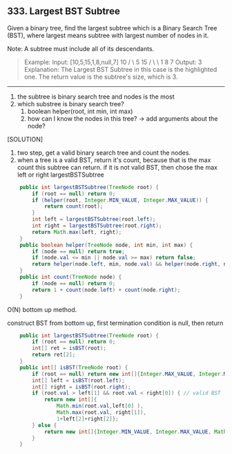 ## 333. Largest BST Subtree

Given a binary tree, find the largest subtree which is a Binary Search Tree (BST), where largest means subtree with largest number of nodes in it.

Note:
A subtree must include all of its descendants.

>Example:
Input: [10,5,15,1,8,null,7]
   10 
   / \ 
  5  15 
 / \   \ 
1   8         7
Output: 3
Explanation: The Largest BST Subtree in this case is the highlighted one.
The return value is the subtree's size, which is 3.

----

1. the subtree is binary search tree and nodes is the most
2. which substree is binary search tree?
   1. boolean helper(root, int min, int max)
   2. how can I know the nodes in this tree? -> add arguments about the node?

[SOLUTION]

1. two step, get a valid binary search tree and count the nodes.
2. when a tree is a valid BST, return it's count, because that is the max count this subtree can return. if it is not valid BST, then chose the max left or right largestBSTSubtree

```java
    public int largestBSTSubtree(TreeNode root) {
        if (root == null) return 0;
        if (helper(root, Integer.MIN_VALUE, Integer.MAX_VALUE)) {
            return count(root);
        }
        int left = largestBSTSubtree(root.left);
        int right = largestBSTSubtree(root.right);
        return Math.max(left, right);
    }
    public boolean helper(TreeNode node, int min, int max) {
        if (node == null) return true;
        if (node.val <= min || node.val >= max) return false;
        return helper(node.left, min, node.val) && helper(node.right, node.val, max);
    }
    public int count(TreeNode node) {
        if (node == null) return 0;
        return 1 + count(node.left) + count(node.right);
    }
```

O(N) bottom up method.

construct BST from bottom up, first termination condition is null, then return 

```java
    public int largestBSTSubtree(TreeNode root) {
        if (root == null) return 0;
        int[] ret = isBST(root);
        return ret[2];
    }
    public int[] isBST(TreeNode root) {
        if (root == null) return new int[]{Integer.MAX_VALUE, Integer.MIN_VALUE, 0};
        int[] left = isBST(root.left);
        int[] right = isBST(root.right);
        if (root.val > left[1] && root.val < right[0]) { // valid BST
            return new int[]{
                Math.min(root.val,left[0] ), 
                Math.max(root.val, right[1]), 
                1+left[2]+right[2]};
        } else {
            return new int[]{Integer.MIN_VALUE, Integer.MAX_VALUE, Math.max(left[2], right[2])};
        }
    }
```

